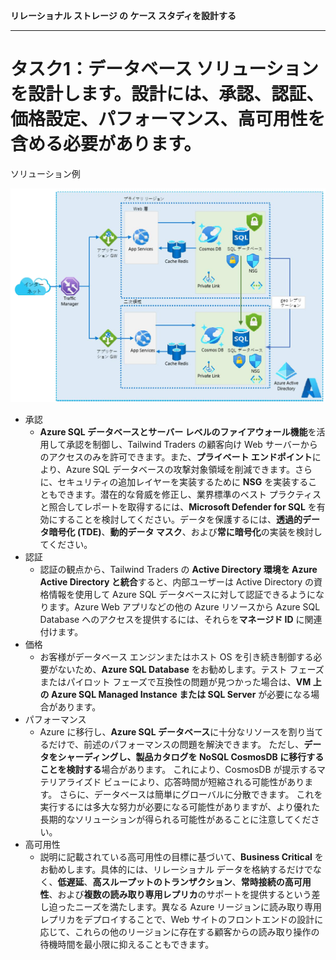 **リレーショナル ストレージ の ケース スタディを設計する**

***

# タスク1：データベース ソリューションを設計します。設計には、承認、認証、価格設定、パフォーマンス、高可用性を含める必要があります。

ソリューション例

![ソリューション例](media/04-01.png)

- 承認
  - **Azure SQL データベースとサーバー レベルのファイアウォール機能**を活用して承認を制御し、Tailwind Traders の顧客向け Web サーバーからのアクセスのみを許可できます。また、**プライベート エンドポイント**により、Azure SQL データベースの攻撃対象領域を削減できます。さらに、セキュリティの追加レイヤーを実装するために **NSG** を実装することもできます。潜在的な脅威を修正し、業界標準のベスト プラクティスと照合してレポートを取得するには、**Microsoft Defender for SQL** を有効にすることを検討してください。データを保護するには、**透過的データ暗号化 (TDE)**、**動的データ マスク**、および**常に暗号化**の実装を検討してください。
- 認証
  - 認証の観点から、Tailwind Traders の **Active Directory 環境を Azure Active Directory と統合**すると、内部ユーザーは Active Directory の資格情報を使用して Azure SQL データベースに対して認証できるようになります。Azure Web アプリなどの他の Azure リソースから Azure SQL Database へのアクセスを提供するには、それらを**マネージド ID** に関連付けます。
- 価格
  - お客様がデータベース エンジンまたはホスト OS を引き続き制御する必要がないため、**Azure SQL Database** をお勧めします。テスト フェーズまたはパイロット フェーズで互換性の問題が見つかった場合は、**VM 上の Azure SQL Managed Instance または SQL Server** が必要になる場合があります。
- パフォーマンス
  - Azure に移行し、**Azure SQL データベース**に十分なリソースを割り当てるだけで、前述のパフォーマンスの問題を解決できます。 ただし、**データをシャーディングし、製品カタログを NoSQL CosmosDB に移行することを検討する**場合があります。 これにより、CosmosDB が提示するマテリアライズド ビューにより、応答時間が短縮される可能性があります。 さらに、データベースは簡単にグローバルに分散できます。 これを実行するには多大な努力が必要になる可能性がありますが、より優れた長期的なソリューションが得られる可能性があることに注意してください。
-  高可用性
   - 説明に記載されている高可用性の目標に基づいて、**Business Critical** をお勧めします。具体的には、リレーショナル データを格納するだけでなく、**低遅延**、**高スループットのトランザクション**、**常時接続の高可用性**、および**複数の読み取り専用レプリカ**のサポートを提供するという差し迫ったニーズを満たします。異なる Azure リージョンに読み取り専用レプリカをデプロイすることで、Web サイトのフロントエンドの設計に応じて、これらの他のリージョンに存在する顧客からの読み取り操作の待機時間を最小限に抑えることもできます。